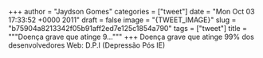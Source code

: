 
+++
author = "Jaydson Gomes"
categories = ["tweet"]
date = "Mon Oct 03 17:33:52 +0000 2011"
draft = false
image = "{TWEET_IMAGE}"
slug = "b75904a8213342f05b91aff2ed7e125c1854a790"
tags = ["tweet"]
title = """Doença grave que atinge 9..."""
+++
Doença grave que atinge 99% dos desenvolvedores Web: D.P.I (Depressão Pós IE)
